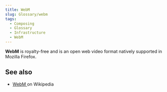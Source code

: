 ```yaml
---
title: WebM
slug: Glossary/webm
tags:
  - Composing
  - Glossary
  - Infrastructure
  - WebM
---
```

<p><strong>WebM</strong> is royalty-free and is an open web video format natively supported in Mozilla Firefox.</p>

<h2 id="see_also">See also</h2>

<ul>
 <li><a href="https://en.wikipedia.org/wiki/WebM">WebM </a>on Wikipedia</li>
</ul>
